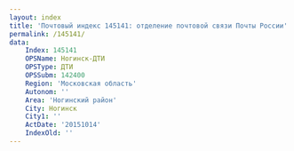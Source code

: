 ```yaml
---
layout: index
title: 'Почтовый индекс 145141: отделение почтовой связи Почты России'
permalink: /145141/
data:
    Index: 145141
    OPSName: Ногинск-ДТИ
    OPSType: ДТИ
    OPSSubm: 142400
    Region: 'Московская область'
    Autonom: ''
    Area: 'Ногинский район'
    City: Ногинск
    City1: ''
    ActDate: '20151014'
    IndexOld: ''
---
```

